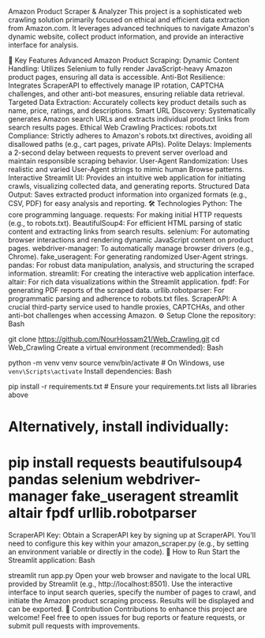 Amazon Product Scraper & Analyzer
This project is a sophisticated web crawling solution primarily focused on ethical and efficient data extraction from Amazon.com. It leverages advanced techniques to navigate Amazon's dynamic website, collect product information, and provide an interactive interface for analysis.

🚀 Key Features
Advanced Amazon Product Scraping:
Dynamic Content Handling: Utilizes Selenium to fully render JavaScript-heavy Amazon product pages, ensuring all data is accessible.
Anti-Bot Resilience: Integrates ScraperAPI to effectively manage IP rotation, CAPTCHA challenges, and other anti-bot measures, ensuring reliable data retrieval.
Targeted Data Extraction: Accurately collects key product details such as name, price, ratings, and descriptions.
Smart URL Discovery: Systematically generates Amazon search URLs and extracts individual product links from search results pages.
Ethical Web Crawling Practices:
robots.txt Compliance: Strictly adheres to Amazon's robots.txt directives, avoiding all disallowed paths (e.g., cart pages, private APIs).
Polite Delays: Implements a 2-second delay between requests to prevent server overload and maintain responsible scraping behavior.
User-Agent Randomization: Uses realistic and varied User-Agent strings to mimic human Browse patterns.
Interactive Streamlit UI: Provides an intuitive web application for initiating crawls, visualizing collected data, and generating reports.
Structured Data Output: Saves extracted product information into organized formats (e.g., CSV, PDF) for easy analysis and reporting.
🛠️ Technologies
Python: The core programming language.
requests: For making initial HTTP requests (e.g., to robots.txt).
BeautifulSoup4: For efficient HTML parsing of static content and extracting links from search results.
selenium: For automating browser interactions and rendering dynamic JavaScript content on product pages.
webdriver-manager: To automatically manage browser drivers (e.g., Chrome).
fake_useragent: For generating randomized User-Agent strings.
pandas: For robust data manipulation, analysis, and structuring the scraped information.
streamlit: For creating the interactive web application interface.
altair: For rich data visualizations within the Streamlit application.
fpdf: For generating PDF reports of the scraped data.
urllib.robotparser: For programmatic parsing and adherence to robots.txt files.
ScraperAPI: A crucial third-party service used to handle proxies, CAPTCHAs, and other anti-bot challenges when accessing Amazon.
⚙️ Setup
Clone the repository:
Bash

git clone https://github.com/NourHossam21/Web_Crawling.git
cd Web_Crawling
Create a virtual environment (recommended):
Bash

python -m venv venv
source venv/bin/activate  # On Windows, use `venv\Scripts\activate`
Install dependencies:
Bash

pip install -r requirements.txt # Ensure your requirements.txt lists all libraries above
# Alternatively, install individually:
# pip install requests beautifulsoup4 pandas selenium webdriver-manager fake_useragent streamlit altair fpdf urllib.robotparser
ScraperAPI Key:
Obtain a ScraperAPI key by signing up at ScraperAPI.
You'll need to configure this key within your amazon_scraper.py (e.g., by setting an environment variable or directly in the code).
🚀 How to Run
Start the Streamlit application:
Bash

streamlit run app.py
Open your web browser and navigate to the local URL provided by Streamlit (e.g., http://localhost:8501).
Use the interactive interface to input search queries, specify the number of pages to crawl, and initiate the Amazon product scraping process. Results will be displayed and can be exported.
🤝 Contribution
Contributions to enhance this project are welcome! Feel free to open issues for bug reports or feature requests, or submit pull requests with improvements.
